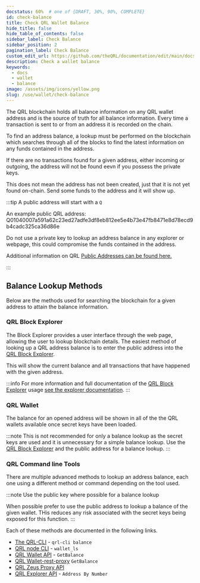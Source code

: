 ```yaml
---
docstatus: 60%  # one of {DRAFT, 30%, 90%, COMPLETE}
id: check-balance
title: Check QRL Wallet Balance
hide_title: false
hide_table_of_contents: false
sidebar_label: Check Balance
sidebar_position: 2
pagination_label: Check Balance
custom_edit_url: https://github.com/theQRL/documentation/edit/main/docs/Wallet/qrl-wallet.md
description: Check a wallet balance
keywords:
  - docs
  - wallet
  - balance
image: /assets/img/icons/yellow.png
slug: /use/wallet/check-balance
---
```



The QRL blockchain holds all balance information on any QRL wallet address and is the source of truth for all balance information. Every time a transaction is sent to or from an address it is recorded on the chain. 

To find an address balance, a lookup must be performed on the blockchain which searches through all of the blocks to find the latest information on any funds contained in the address.

If there are no transactions found for a given address, either incoming or outgoing, the address will not be found eevn if you possess the private keys. 

This does not mean the address has not been created, just that it is not yet found on-chain. Send some funds to the address and it will show up.

:::tip A public address will start with a `Q` 

An example public QRL address: Q01040007a591a62c23ed27adfe3df8eb812ee5e4b73e47fb8471e8d78ecd9b4cadc325ca36d86e

Do not use a private key to lookup an address balance in any explorer or webpage, this could compromise the funds contained in the address.

Additional information on QRL [Public Addresses can be found here.](/use/wallet/qrl-address-overview) 

:::

## Balance Lookup Methods

Below are the methods used for searching the blockchain for a given address to attain the balance information.


### QRL Block Explorer

The Block Explorer provides a user interface through the web page, allowing the user to lookup blockchain details. The easiest method of looking up a QRL address balance is to enter the public address into the [QRL Block Explorer](https://explorer.theqrl.org).

This will show the current balance and all transactions that have happened with the given address.

:::info 
For more information and full documentation of the [QRL Block Explorer](https://explorer.theqrl.org) usage [see the explorer documentation](/use/tools/explorer/overview).
:::


### QRL Wallet

The balance for an opened address will be shown in all of the the QRL wallets available once secret keys have been loaded.


:::note
This is not recommended for only a balance lookup as the secret keys are used and it is unnecessary for a simple balance lookup. Use the [QRL Block Explorer](/use/tools/explorer/overview) and the public address for a balance lookup.
:::



### QRL Command line Tools

There are multiple advanced methods to lookup an address balance, each one using a different method or command depending on the tool used. 

:::note Use the public key where possible for a balance lookup

When possible prefer to use the public address to lookup a balance of the given wallet. THis reduces any risk associated with the secret keys being exposed for this function.
:::

Each of these methods are documented in the following links.

- [The QRL-CLI](/build/qrl-cli/overview#qrl-cli-balance-address) - `qrl-cli balance`
- [QRL node CLI](/use/node/cli#wallet_ls) - `wallet_ls`
- [QRL Wallet API](/api/wallet-api#getbalance)  - `GetBalance`
- [QRL Wallet-rest-proxy](/api/walletd-rest-proxy#getbalance) `GetBalance`
- [QRL Zeus Proxy API](/api/zeus-proxy) 
- [QRL Explorer API](/api/explorer-api#address-by-number) - `Address By Number`
